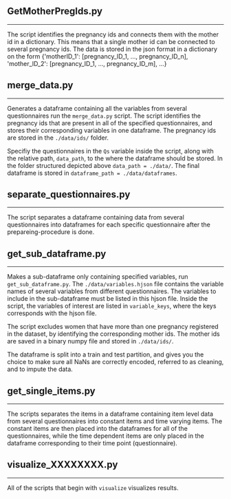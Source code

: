 ## GetMotherPregIds.py
----------------------------------------------------

The script identifies the pregnancy ids and connects them with the mother id in  a dictionary.
This means that a single mother id can be connected to several pregnancy ids. The data is stored
in the json format in a dictionary on the form
{'motherID_1': [pregnancy_ID_1, ..., pregnancy_ID_n], 'mother_ID_2': [pregnancy_ID_1, ..., pregnancy_ID_m], ...}



## merge_data.py
-------------------------------------------------------
Generates a dataframe containing all the variables from several questionnaires run the `merge_data.py` script. The script identifies the pregnancy ids that are present in all of the specified questionnaires, and stores their corresponding variables in one dataframe. The pregnancy ids are stored in the `./data/ids/` folder.

Specifiy the questionnaires in the `Qs` variable inside the script, along with the relative path, `data_path`, to the where the dataframe should be stored. In the folder structured depicted above `data_path = ./data/`. The final dataframe is stored in `dataframe_path = ./data/dataframes`.

## separate_questionnaires.py
---------------------------------------------------

The script separates a dataframe containing data from several questionnaires into
dataframes for each specific questionnaire after the prepareing-procedure is done.

## get_sub_dataframe.py
-----------------------------------------------------
Makes  a sub-dataframe only containing specified variables, run `get_sub_dataframe.py`. The `./data/variables.hjson` file contains the variable names of several variables from different questionnaires. The variables to include in the sub-dataframe must be listed in this hjson file. Inside the script, the variables of interest are listed in `variable_keys`, where the keys corresponds with the hjson file.

The script excludes women that have more than one pregnancy registered in the dataset, by identifying the corresponding mother ids. The mother ids are saved in a binary numpy file and stored in `./data/ids/`.

The dataframe is split into a train and test partition, and gives you the choice to make sure all NaNs are correctly encoded, referred to as cleaning, and to impute the data.


## get_single_items.py
-----------------------------------------------------
The scripts separates the items in a dataframe containing item level data from
several questionnaires into constant items and time varying items. The constant items
are then placed into the dataframes for all of the questionnaires, while the time
dependent items are only placed in the dataframe corresponding to their time point (questionnaire).



## visualize_XXXXXXXX.py
------------------------------------------------------
All of the scripts that begin with `visualize` visualizes results. 
